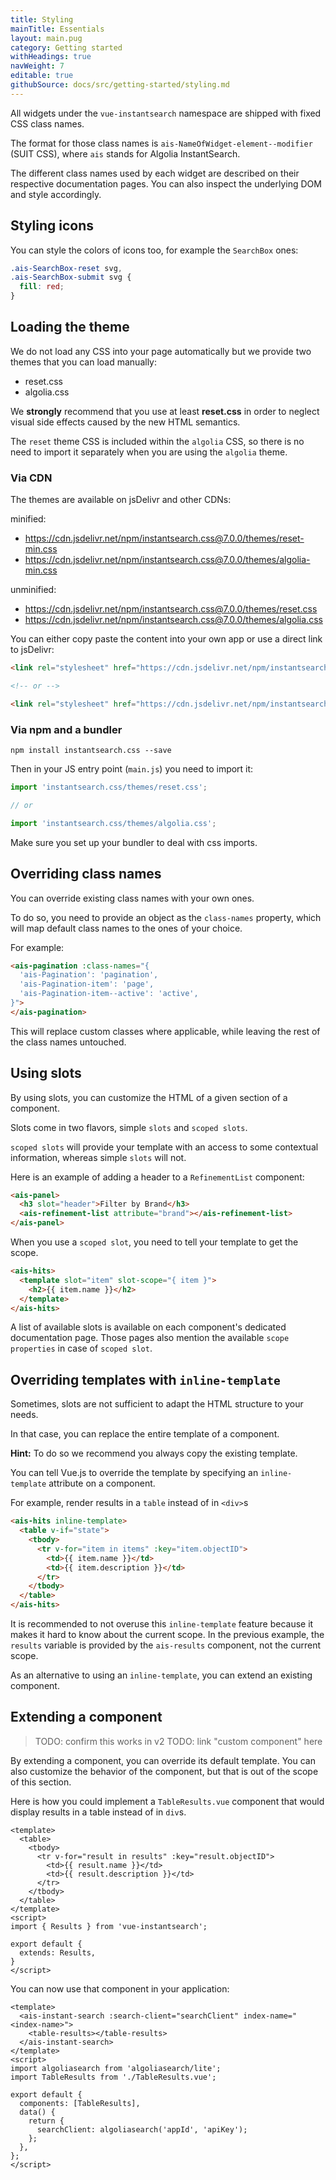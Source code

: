 ```yaml
---
title: Styling
mainTitle: Essentials
layout: main.pug
category: Getting started
withHeadings: true
navWeight: 7
editable: true
githubSource: docs/src/getting-started/styling.md
---
```


All widgets under the `vue-instantsearch` namespace are shipped with fixed CSS class names.

The format for those class names is `ais-NameOfWidget-element--modifier` (SUIT CSS), where `ais` stands for Algolia InstantSearch.

The different class names used by each widget are described on their respective documentation pages. You
can also inspect the underlying DOM and style accordingly.

## Styling icons

You can style the colors of icons too, for example the `SearchBox` ones:

```css
.ais-SearchBox-reset svg,
.ais-SearchBox-submit svg {
  fill: red;
}
```

## Loading the theme

We do not load any CSS into your page automatically but we provide two themes that you can load
manually:

* reset.css
* algolia.css

We **strongly** recommend that you use at least **reset.css** in order to neglect visual side effects caused by the new HTML semantics.

The `reset` theme CSS is included within the `algolia` CSS, so there is no need to import it separately when you are using the `algolia` theme.

### Via CDN

The themes are available on jsDelivr and other CDNs:

minified:

* https://cdn.jsdelivr.net/npm/instantsearch.css@7.0.0/themes/reset-min.css
* https://cdn.jsdelivr.net/npm/instantsearch.css@7.0.0/themes/algolia-min.css

unminified:

* https://cdn.jsdelivr.net/npm/instantsearch.css@7.0.0/themes/reset.css
* https://cdn.jsdelivr.net/npm/instantsearch.css@7.0.0/themes/algolia.css

You can either copy paste the content into your own app or use a direct link to jsDelivr:

```html
<link rel="stylesheet" href="https://cdn.jsdelivr.net/npm/instantsearch.css@7.0.0/themes/reset-min.css">

<!-- or -->

<link rel="stylesheet" href="https://cdn.jsdelivr.net/npm/instantsearch.css@7.0.0/themes/algolia-min.css">
```

### Via npm and a bundler

```shell
npm install instantsearch.css --save
```

Then in your JS entry point (`main.js`) you need to import it:

```js
import 'instantsearch.css/themes/reset.css';

// or

import 'instantsearch.css/themes/algolia.css';
```

Make sure you set up your bundler to deal with css imports.

## Overriding class names

You can override existing class names with your own ones.

To do so, you need to provide an object as the `class-names` property, which will map default class names to the ones of your choice.

For example:

```html
<ais-pagination :class-names="{
  'ais-Pagination': 'pagination',
  'ais-Pagination-item': 'page',
  'ais-Pagination-item--active': 'active',
}">
</ais-pagination>
```

This will replace custom classes where applicable, while leaving the rest of the class names untouched.

## Using slots

By using slots, you can customize the HTML of a given section of a component.

Slots come in two flavors, simple `slots` and `scoped slots`.

`scoped slots` will provide your template with an access to some contextual information, whereas simple `slots` will not.

Here is an example of adding a header to a `RefinementList` component:

```html
<ais-panel>
  <h3 slot="header">Filter by Brand</h3>
  <ais-refinement-list attribute="brand"></ais-refinement-list>
</ais-panel>
```

When you use a `scoped slot`, you need to tell your template to get the scope.

```html
<ais-hits>
  <template slot="item" slot-scope="{ item }">
    <h2>{{ item.name }}</h2>
  </template>
</ais-hits>
```

A list of available slots is available on each component's dedicated documentation page. Those pages also mention the available `scope properties` in case of `scoped slot`.

## Overriding templates with `inline-template`

Sometimes, slots are not sufficient to adapt the HTML structure to your needs.

In that case, you can replace the entire template of a component.

**Hint:** To do so we recommend you always copy the existing template.

You can tell Vue.js to override the template by specifying an `inline-template` attribute on a component.

For example, render results in a `table` instead of in `<div>`s

```html
<ais-hits inline-template>
  <table v-if="state">
    <tbody>
      <tr v-for="item in items" :key="item.objectID">
        <td>{{ item.name }}</td>
        <td>{{ item.description }}</td>
      </tr>
    </tbody>
  </table>
</ais-hits>
```

It is recommended to not overuse this `inline-template` feature because it makes it hard to know about the current scope. In the previous example, the `results` variable is provided by the `ais-results` component, not the current scope.

As an alternative to using an `inline-template`, you can extend an existing component.

## Extending a component

> TODO: confirm this works in v2
> TODO: link "custom component" here

By extending a component, you can override its default template. 
You can also customize the behavior of the component, but that is out of the scope of this section.

Here is how you could implement a `TableResults.vue` component that would display results in a table instead of in `div`s.


```vue
<template>
  <table>
    <tbody>
      <tr v-for="result in results" :key="result.objectID">
        <td>{{ result.name }}</td>
        <td>{{ result.description }}</td>
      </tr>
    </tbody>
  </table>
</template>
<script>
import { Results } from 'vue-instantsearch';

export default {
  extends: Results,
}
</script>
```

You can now use that component in your application:

```vue
<template>
  <ais-instant-search :search-client="searchClient" index-name="<index-name>">
    <table-results></table-results>
  </ais-instant-search>
</template>
<script>
import algoliasearch from 'algoliasearch/lite';
import TableResults from './TableResults.vue';

export default {
  components: [TableResults],
  data() {
    return {
      searchClient: algoliasearch('appId', 'apiKey');
    };
  },
};
</script>
```






